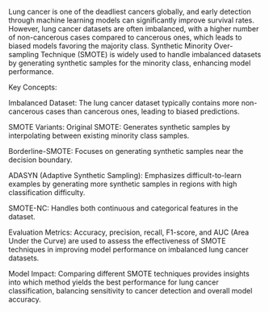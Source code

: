 Lung cancer is one of the deadliest cancers globally, and early detection through machine learning models can significantly improve survival rates. However, lung cancer datasets are often imbalanced, with a higher number of non-cancerous cases compared to cancerous ones, which leads to biased models favoring the majority class. Synthetic Minority Over-sampling Technique (SMOTE) is widely used to handle imbalanced datasets by generating synthetic samples for the minority class, enhancing model performance.

Key Concepts:

Imbalanced Dataset: The lung cancer dataset typically contains more non-cancerous cases than cancerous ones, leading to biased predictions.

SMOTE Variants:
Original SMOTE: Generates synthetic samples by interpolating between existing minority class samples.

Borderline-SMOTE: Focuses on generating synthetic samples near the decision boundary.

ADASYN (Adaptive Synthetic Sampling): Emphasizes difficult-to-learn examples by generating more synthetic samples in regions with high classification difficulty.

SMOTE-NC: Handles both continuous and categorical features in the dataset.

Evaluation Metrics: Accuracy, precision, recall, F1-score, and AUC (Area Under the Curve) are used to assess the effectiveness of SMOTE techniques in improving model performance on imbalanced lung cancer datasets.

Model Impact: Comparing different SMOTE techniques provides insights into which method yields the best performance for lung cancer classification, balancing sensitivity to cancer detection and overall model accuracy.
